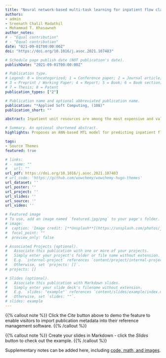 ```yaml
---
title: "Neural network-based multi-task learning for inpatient flow classification and length of stay prediction"
authors:
- admin
- Sreenath Chalil Madathil
- Mohammad T. Khasawneh
author_notes:
# - "Equal contribution"
# - "Equal contribution"
date: "021-09-01T00:00:00Z"
doi: "https://doi.org/10.1016/j.asoc.2021.107483"

# Schedule page publish date (NOT publication's date).
publishDate: "2021-09-01T00:00:00Z"

# Publication type.
# Legend: 0 = Uncategorized; 1 = Conference paper; 2 = Journal article;
# 3 = Preprint / Working Paper; 4 = Report; 5 = Book; 6 = Book section;
# 7 = Thesis; 8 = Patent
publication_types: ["2"]

# Publication name and optional abbreviated publication name.
publication: "*Applied Soft Computing, (108)"
publication_short: ""

abstract: Inpatient unit resources are among the most expensive and valuable resources for healthcare organizations. Inpatient resources such as room, bed, and medical devices can be more efficiently managed if we can predict inpatient flow and length of stay (LOS) before admission and inpatient bed assignment  [1]. Patient LOS prediction has been researched individually using classical machine learning methods, such as linear regression, regression trees, random forest, and neural networks for a long time. Inpatient LOS and flow share many common features in training predictive models because both are closely related to relevant features such as recovery status and surgery types. Besides, these two tasks are closely related. For example, a patient with a more complex inpatient flow tends to have a longer LOS. This paper is the first comprehensive study that links them together as multi-tasks and develops an artificial neural network-based multi-task learning model (ANNML) for mixed types of task prediction in inpatient LOS and flow identification. The constructed multi-task learning model was tested on a real-life dataset collected from a large hospital in New York City and compared with four single-task learning models. The results show that ANNML can use the most relevant features to achieve a better prediction accuracy for both task types and has less overfitting and testing variance than single-task learning models.

# Summary. An optional shortened abstract.
highlights: Proposes an ANN-based MTL model for predicting inpatient flow and LOS simultaneously. The proposed MTL model works for mixed tasks including regression and classification. Describes a systematic method to collect and clean datasets of inpatient flow. Tests the proposed methodology on a real-life dataset from a large hospital in NY. Compares results of the proposed MTL models with equivalent single-task models.

tags:
- Source Themes
featured: true

# links:
# - name: ""
#   url: ""
url_pdf: https://doi.org/10.1016/j.asoc.2021.107483
# url_code: 'https://github.com/wowchemy/wowchemy-hugo-themes'
url_dataset: ''
url_poster: ''
url_project: ''
url_slides: ''
url_source: ''
url_video: ''

# Featured image
# To use, add an image named `featured.jpg/png` to your page's folder. 
# image:
#  caption: 'Image credit: [**Unsplash**](https://unsplash.com/photos/jdD8gXaTZsc)'
#  focal_point: ""
#  preview_only: false

# Associated Projects (optional).
#   Associate this publication with one or more of your projects.
#   Simply enter your project's folder or file name without extension.
#   E.g. `internal-project` references `content/project/internal-project/index.md`.
#   Otherwise, set `projects: []`.
# projects: []

# Slides (optional).
#   Associate this publication with Markdown slides.
#   Simply enter your slide deck's filename without extension.
#   E.g. `slides: "example"` references `content/slides/example/index.md`.
#   Otherwise, set `slides: ""`.
# slides: example
---
```


{{% callout note %}}
Click the *Cite* button above to demo the feature to enable visitors to import publication metadata into their reference management software.
{{% /callout %}}

{{% callout note %}}
Create your slides in Markdown - click the *Slides* button to check out the example.
{{% /callout %}}

Supplementary notes can be added here, including [code, math, and images](https://wowchemy.com/docs/writing-markdown-latex/).

